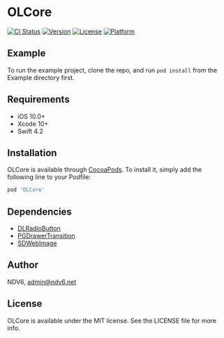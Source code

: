 # OLCore

[![CI Status](https://img.shields.io/travis/fradenza/OLCore.svg?style=flat)](https://travis-ci.org/fradenza/OLCore)
[![Version](https://img.shields.io/cocoapods/v/OLCore.svg?style=flat)](https://cocoapods.org/pods/OLCore)
[![License](https://img.shields.io/cocoapods/l/OLCore.svg?style=flat)](https://cocoapods.org/pods/OLCore)
[![Platform](https://img.shields.io/cocoapods/p/OLCore.svg?style=flat)](https://cocoapods.org/pods/OLCore)

## Example

To run the example project, clone the repo, and run `pod install` from the Example directory first.

## Requirements
* iOS 10.0+
* Xcode 10+
* Swift 4.2

## Installation

OLCore is available through [CocoaPods](https://cocoapods.org). To install
it, simply add the following line to your Podfile:

```ruby
pod 'OLCore'
```

## Dependencies
* [DLRadioButton](https://github.com/DavydLiu/DLRadioButton)
* [PGDrawerTransition](https://github.com/ipagong/PGDrawerTransition)
* [SDWebImage](https://github.com/SDWebImage/SDWebImage)

## Author

NDV6, admin@ndv6.net

## License

OLCore is available under the MIT license. See the LICENSE file for more info.

